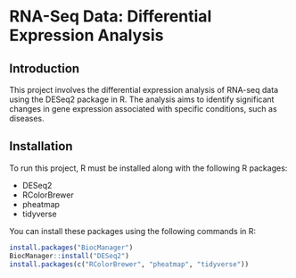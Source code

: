# RNA-Seq Data: Differential Expression Analysis

## Introduction
This project involves the differential expression analysis of RNA-seq data using the DESeq2 package in R. The analysis aims to identify significant changes in gene expression associated with specific conditions, such as diseases.

## Installation
To run this project, R must be installed along with the following R packages:
- DESeq2
- RColorBrewer
- pheatmap
- tidyverse

You can install these packages using the following commands in R:
```R
install.packages("BiocManager")
BiocManager::install("DESeq2")
install.packages(c("RColorBrewer", "pheatmap", "tidyverse"))
